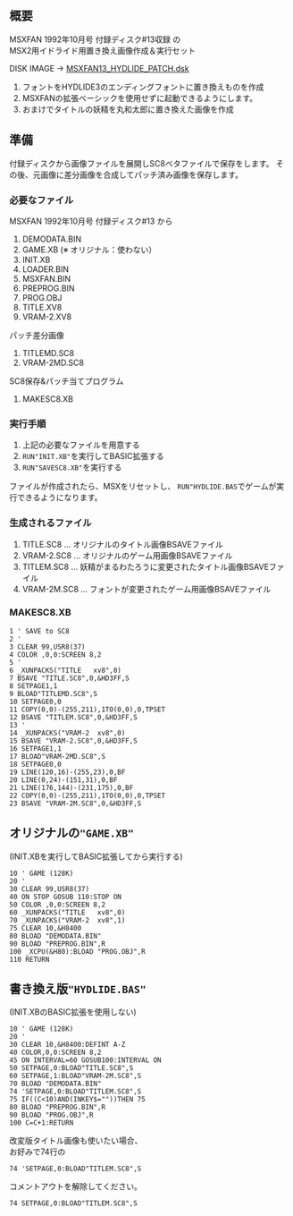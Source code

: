 ﻿## 概要

MSXFAN 1992年10月号 付録ディスク#13収録 の  
MSX2用イドライド用置き換え画像作成＆実行セット

DISK IMAGE -> [MSXFAN13_HYDLIDE_PATCH.dsk](../MSXFAN13_HYDLIDE_PATCH.dsk)

1. フォントをHYDLIDE3のエンディングフォントに置き換えものを作成
2. MSXFANの拡張ベーシックを使用せずに起動できるようにします。
3. おまけでタイトルの妖精を丸和太郎に置き換えた画像を作成

## 準備

付録ディスクから画像ファイルを展開しSC8ベタファイルで保存をします。
その後、元画像に差分画像を合成してパッチ済み画像を保存します。

### 必要なファイル

MSXFAN 1992年10月号 付録ディスク#13 から
1. DEMODATA.BIN
2. GAME.XB (※ オリジナル：使わない）
3. INIT.XB
4. LOADER.BIN
5. MSXFAN.BIN
6. PREPROG.BIN
7. PROG.OBJ
8. TITLE.XV8
9. VRAM-2.XV8

パッチ差分画像
1. TITLEMD.SC8
2. VRAM-2MD.SC8

SC8保存&パッチ当てプログラム
1. MAKESC8.XB

### 実行手順

1. 上記の必要なファイルを用意する
2. ```RUN"INIT.XB"```を実行してBASIC拡張する
3. ```RUN"SAVESC8.XB"```を実行する

ファイルが作成されたら、MSXをリセットし、
 ```RUN"HYDLIDE.BAS```でゲームが実行できるようになります。

### 生成されるファイル

1. TITLE.SC8 ... オリジナルのタイトル画像BSAVEファイル
2. VRAM-2.SC8 ... オリジナルのゲーム用画像BSAVEファイル
3. TITLEM.SC8 ... 妖精がまるわたろうに変更されたタイトル画像BSAVEファイル
4. VRAM-2M.SC8 ... フォントが変更されたゲーム用画像BSAVEファイル

### MAKESC8.XB

```
1 ' SAVE to SC8
2 '
3 CLEAR 99,USR8(37)
4 COLOR ,0,0:SCREEN 8,2
5 '
6 _XUNPACKS("TITLE   xv8",0)
7 BSAVE "TITLE.SC8",0,&HD3FF,S
8 SETPAGE1,1
9 BLOAD"TITLEMD.SC8",S
10 SETPAGE0,0
11 COPY(0,0)-(255,211),1TO(0,0),0,TPSET
12 BSAVE "TITLEM.SC8",0,&HD3FF,S
13 '
14 _XUNPACKS("VRAM-2  xv8",0)
15 BSAVE "VRAM-2.SC8",0,&HD3FF,S
16 SETPAGE1,1
17 BLOAD"VRAM-2MD.SC8",S
18 SETPAGE0,0
19 LINE(120,16)-(255,23),0,BF
20 LINE(0,24)-(151,31),0,BF
21 LINE(176,144)-(231,175),0,BF
22 COPY(0,0)-(255,211),1TO(0,0),0,TPSET
23 BSAVE "VRAM-2M.SC8",0,&HD3FF,S
```


## オリジナルの```"GAME.XB"```

(INIT.XBを実行してBASIC拡張してから実行する)

```
10 ' GAME (128K)
20 '
30 CLEAR 99,USR8(37)
40 ON STOP GOSUB 110:STOP ON
50 COLOR ,0,0:SCREEN 8,2
60 _XUNPACKS("TITLE   xv8",0)
70 _XUNPACKS("VRAM-2  xv8",1)
75 CLEAR 10,&H8400
80 BLOAD "DEMODATA.BIN"
90 BLOAD "PREPROG.BIN",R
100 _XCPU(&H80):BLOAD "PROG.OBJ",R
110 RETURN
```

## 書き換え版```"HYDLIDE.BAS"```

(INIT.XBのBASIC拡張を使用しない)

```
10 ' GAME (128K)
20 '
30 CLEAR 10,&H8400:DEFINT A-Z
40 COLOR,0,0:SCREEN 8,2
45 ON INTERVAL=60 GOSUB100:INTERVAL ON
50 SETPAGE,0:BLOAD"TITLE.SC8",S
60 SETPAGE,1:BLOAD"VRAM-2M.SC8",S
70 BLOAD "DEMODATA.BIN"
74 'SETPAGE,0:BLOAD"TITLEM.SC8",S
75 IF((C<10)AND(INKEY$=""))THEN 75
80 BLOAD "PREPROG.BIN",R
90 BLOAD "PROG.OBJ",R
100 C=C+1:RETURN
```

改変版タイトル画像も使いたい場合、  
お好みで74行の  
```
74 'SETPAGE,0:BLOAD"TITLEM.SC8",S
```
コメントアウトを解除してください。  
```
74 SETPAGE,0:BLOAD"TITLEM.SC8",S
```

